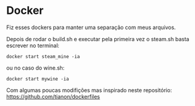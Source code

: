 # Docker

Fiz esses dockers para manter uma separação com meus arquivos.

Depois de rodar o build.sh e executar pela primeira vez o steam.sh basta escrever no terminal:

    docker start steam_mine -ia

ou no caso do wine.sh:

    docker start mywine -ia

Com algumas poucas modifições mas inspirado neste repositório:
https://github.com/tianon/dockerfiles